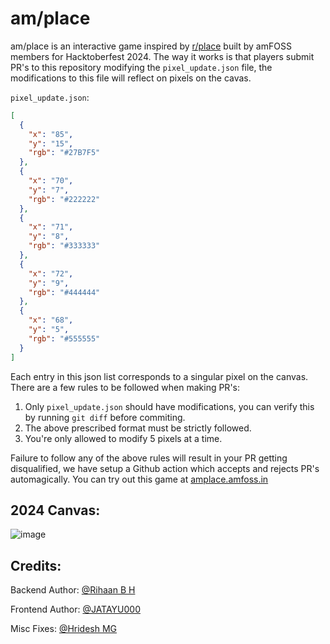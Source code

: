 # am/place

am/place is an interactive game inspired by [r/place](https://en.wikipedia.org/wiki/R/place) built by amFOSS members for Hacktoberfest 2024. The way it works is that players submit PR's to this repository modifying the `pixel_update.json` file, the modifications to this file will reflect on pixels on the cavas.

`pixel_update.json`:
```json
[
  {
    "x": "85",
    "y": "15",
    "rgb": "#27B7F5"
  },
  {
    "x": "70",
    "y": "7",
    "rgb": "#222222"
  },
  {
    "x": "71",
    "y": "8",
    "rgb": "#333333"
  },
  {
    "x": "72",
    "y": "9",
    "rgb": "#444444"
  },
  {
    "x": "68",
    "y": "5",
    "rgb": "#555555"
  }
]
```

Each entry in this json list corresponds to a singular pixel on the canvas. There are a few rules to be followed when making PR's:
1. Only `pixel_update.json` should have modifications, you can verify this by running `git diff` before commiting.
2. The above prescribed format must be strictly followed.
3. You're only allowed to modify 5 pixels at a time.

Failure to follow any of the above rules will result in your PR getting disqualified, we have setup a Github action which accepts and rejects PR's automagically. You can try out this game at [amplace.amfoss.in](https://amplace.amfoss.in)

## 2024 Canvas:
![image](https://github.com/user-attachments/assets/e3cb0ab1-8a1f-41dc-b629-3b173ea829fc)


## Credits:
Backend Author: [@Rihaan B H](https://github.com/RihaanBH-1810)

Frontend Author: [@JATAYU000](https://github.com/JATAYU000)

Misc Fixes: [@Hridesh MG](https://github.com/hrideshmg)
